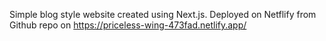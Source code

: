 Simple blog style website created using Next.js.   Deployed on Netflify from Github repo on https://priceless-wing-473fad.netlify.app/
